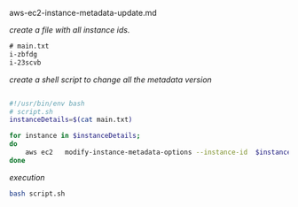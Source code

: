 
aws-ec2-instance-metadata-update.md

_create a file with all instance ids._

```txt
# main.txt
i-zbfdg
i-23scvb
```

_create a shell script to change all the metadata version_

```bash

#!/usr/bin/env bash
# script.sh
instanceDetails=$(cat main.txt)

for instance in $instanceDetails;
do
    aws ec2   modify-instance-metadata-options --instance-id  $instance --http-tokens required  --http-endpoint enabled
done

```

_execution_

```bash
bash script.sh
```

